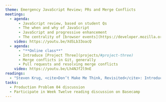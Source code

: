 ```yaml
---
theme: Emergency JavaScript Review; PRs and Merge Conflicts
meetings:
  - agenda:
      - JavaScript review, based on student Qs
      - The when and why of JavaScript
      - JavaScript and progressive enhancement
      - The centrality of [browser events](https://developer.mozilla.org/en-US/docs/Web/Events)
    video: https://youtu.be/XdSLb33oacQ
  - agenda:
      - "**Online class**"
      - Introduce [Project Three](projects/#project-three)
      - Merge conflicts in Git, generally
      - Pull requests and resolving merge conflicts
    video: https://youtu.be/Lh4NJf2l9nE
readings:
  - "Steven Krug, <cite>Don’t Make Me Think, Revisited</cite>: Introduction, Chapters&nbsp;1–8"
tasks:
  - Production Problem 04 discussion
  - Participate in Week Twelve reading discussion on Basecamp
---
```

